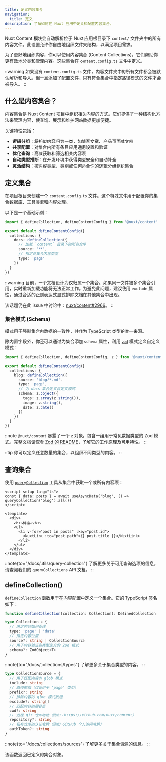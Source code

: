 ```yaml
---
title: 定义内容集合
navigation:
  title: 定义
description: 了解如何在 Nuxt 应用中定义和配置内容集合。
---
```


Nuxt Content 模块会自动解析位于 Nuxt 应用根目录下 `content/` 文件夹中的所有内容文件。此设置允许你自由地组织文件夹结构，以满足项目需求。

为了更好地组织内容，你可以使用内容集合 (Content Collections)，它们帮助你更有效地分类和管理内容。这些集合在 `content.config.ts` 文件中定义。

::warning
如果没有 `content.config.ts` 文件，内容文件夹中的所有文件都会被默认解析和导入。但一旦添加了配置文件，只有符合集合中指定路径模式的文件才会被导入。
::

## 什么是内容集合？

内容集合是 Nuxt Content 项目中组织相关内容的方式。它们提供了一种结构化方法来管理内容，使查询、展示和维护网站数据更加便捷。

关键特性包括：

- **逻辑分组**：将相似内容归为一类，如博客文章、产品页面或文档
- **共享配置**：对集合内所有条目应用通用设置和验证
- **优化查询**：高效获取和筛选相关内容项
- **自动类型推断**：在开发环境中获得类型安全和自动补全
- **灵活结构**：按内容类型、类别或任何适合你的逻辑分组组织集合

## 定义集合

在项目根目录创建一个 `content.config.ts` 文件。这个特殊文件用于配置你的集合数据库、工具类型和内容处理。

以下是一个基础示例：

```ts [content.config.ts]
import { defineCollection, defineContentConfig } from '@nuxt/content'

export default defineContentConfig({
  collections: {
    docs: defineCollection({
      // 加载 `content` 目录下的所有文件
      source: '**',
      // 指定此集合内容类型
      type: 'page'
    })
  }
})
```

::warning
目前，一个文档设计为仅归属一个集合。如果同一文件被多个集合引用，实时重新加载功能将无法正常工作。为避免此问题，建议使用 `exclude` 属性，通过合适的正则表达式显式排除文档在其他集合中出现。

该话题仍在此 issue 中讨论中：[nuxt/content#2966](https://github.com/nuxt/content/issues/2966)。
::

### 集合模式 (Schema)

模式用于强制集合内数据的一致性，并作为 TypeScript 类型的唯一来源。

除内置字段外，你还可以通过为集合添加 `schema` 属性，利用 [`zod`](https://zod.dev) 模式定义自定义模式：

```ts [content.config.ts]
import { defineCollection, defineContentConfig, z } from '@nuxt/content'

export default defineContentConfig({
  collections: {
    blog: defineCollection({
      source: 'blog/*.md',
      type: 'page',
      // 为 docs 集合定义自定义模式
      schema: z.object({
        tags: z.array(z.string()),
        image: z.string(),
        date: z.date()
      })
    })
  }
})
```

::note
`@nuxt/content` 暴露了一个 `z` 对象，包含一组用于常见数据类型的 Zod 模式。完整文档请查看 [Zod 的 README](https://github.com/colinhacks/zod)，了解它的工作原理及可用特性。
::

::tip
你可以定义任意数量的集合，以组织不同类型的内容。
::

## 查询集合

使用 [`queryCollection`](/docs/utils/query-collection) 工具从集合中获取一个或所有内容项：

```vue [pages/blog.vue]
<script setup lang="ts">
const { data: posts } = await useAsyncData('blog', () => queryCollection('blog').all())
</script>

<template>
  <div>
    <h1>博客</h1>
    <ul>
      <li v-for="post in posts" :key="post.id">
        <NuxtLink :to="post.path">{{ post.title }}</NuxtLink>
      </li>
    </ul>
  </div>
</template>
```

::note{to="/docs/utils/query-collection"}
了解更多关于可用查询选项的信息，请查阅我们的 `queryCollections` API 文档。
::

## defineCollection()

`defineCollection` 函数用于在内容配置中定义一个集合。它的 TypeScript 签名如下：

```ts
function defineCollection(collection: Collection): DefinedCollection

type Collection = {
  // 决定内容如何处理
  type: 'page' | 'data'
  // 指定内容位置
  source?: string | CollectionSource
  // 用于内容验证和类型定义的 Zod 模式
  schema?: ZodObject<T>
}
```

::note{to="/docs/collections/types"}
了解更多关于集合类型的内容。
::

```ts
type CollectionSource = {
  // 用于匹配内容的 glob 模式
  include: string
  // 路径前缀（仅适用于 'page' 类型）
  prefix?: string
  // 排除内容的 glob 模式数组
  exclude?: string[]
  // 匹配内容的根目录
  cwd?: string
  // 远程 git 仓库地址（例如：https://github.com/nuxt/content）
  repository?: string
  // 私有仓库的认证令牌（例如 GitHub 个人访问令牌）
  authToken?: string
}
```

::note{to="/docs/collections/sources"}
了解更多关于集合资源的信息。
::

该函数返回已定义的集合对象。